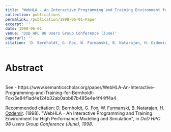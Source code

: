 ```yaml
---
title: "WebHLA - An Interactive Programming and Training Environment for High Performance Modeling and Simulation"
collection: publications
permalink: /publication/1998-06-01-Paper
excerpt: ''
date: 1998-06-01
venue: 'DoD HPC 98 Users Group Conference (June)'
paperurl: ''
citation: 'D. Bernholdt, G. Fox, W. Furmanski, B. Natarajan, H. Ozdemir. (1998). &quot;WebHLA - An Interactive Programming and Training Environment for High Performance Modeling and Simulation&quot;, in <i>DoD HPC 98 Users Group Conference (June), 1998</i>.'
---
```


Abstract
========

<br>
See
- https://www.semanticscholar.org/paper/WebHLA-An-Interactive-Programming-and-Training-for-Bernholdt-Fox/5e84f1ad4e124b32ab0abb87b485e4e4f44ff4a4

Recommended citation: [D. Bernholdt](https://www.linkedin.com/in/davidbernholdt/), [G. Fox](https://www.linkedin.com/in/geoffrey-fox-10581a1/), [W. Furmanski](https://www.linkedin.com/in/wojtek-furmanski-30248957/), B. Natarajan, [H. Ozdemir](https://www.linkedin.com/in/hasantimucinozdemir/). (1998). "WebHLA - An Interactive Programming and Training Environment for High Performance Modeling and Simulation", in <i>DoD HPC 98 Users Group Conference (June), 1998</i>.
